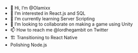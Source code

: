 - 👋 Hi, I’m @Olamixx
- 👀 I’m interested in React.js and SQL
- 🌱 I’m currently learning Server Scripting
- 💞️ I’m looking to collaborate on making a game using Unity 
- 📫 How to reach me @lordhegambit on Twitter 
- 🏗️ Transitioning to React Native 
- Polishing Node.js

<!---
Olamixx/Olamixx is a ✨ special ✨ repository because its `README.md` (this file) appears on your GitHub profile.
You can click the Preview link to take a look at your changes.
--->
